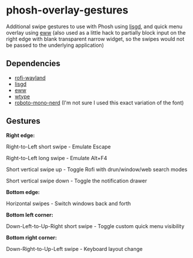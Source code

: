 # phosh-overlay-gestures
Additional swipe gestures to use with Phosh using [lisgd](https://git.sr.ht/~mil/lisgd), and quick menu overlay using [eww](https://github.com/elkowar/eww) (also used as a little hack to partially block input on the right edge with blank transparent narrow widget, so the swipes would not be passed to the underlying application)

## Dependencies
- [rofi-wayland](https://github.com/lbonn/rofi)
- [lisgd](https://git.sr.ht/~mil/lisgd)
- [eww](https://github.com/elkowar/eww)
- [wtype](https://github.com/atx/wtype)
- [roboto-mono-nerd](https://github.com/manjaro-sway/nerd-fonts-roboto-mono) (I'm not sure I used this exact variation of the font)

## Gestures
<b>Right edge:</b>

Right-to-Left short swipe - Emulate Escape

Right-to-Left long swipe - Emulate Alt+F4

Short vertical swipe up - Toggle Rofi with drun/window/web search modes

Short vertical swipe down - Toggle the notification drawer

<b>Bottom edge:</b>

Horizontal swipes - Switch windows back and forth

<b>Bottom left corner:</b>

Down-Left-to-Up-Right short swipe -  Toggle custom quick menu visibility

<b>Bottom right corner:</b>

Down-Right-to-Up-Left swipe - Keyboard layout change
